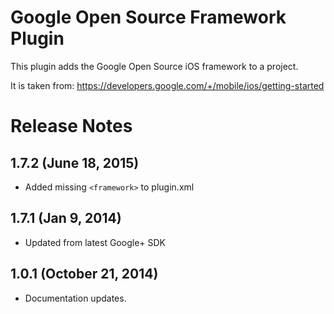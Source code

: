 # Google Open Source Framework Plugin

This plugin adds the Google Open Source iOS framework to a project.

It is taken from: https://developers.google.com/+/mobile/ios/getting-started

# Release Notes
## 1.7.2 (June 18, 2015)
- Added missing `<framework>` to plugin.xml

## 1.7.1 (Jan 9, 2014)
- Updated from latest Google+ SDK

## 1.0.1 (October 21, 2014)
- Documentation updates.
